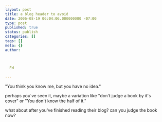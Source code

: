```yaml
---
layout: post
title: a blog header to avoid
date: 2006-08-19 06:04:06.000000000 -07:00
type: post
published: true
status: publish
categories: []
tags: []
meta: {}
author:
  
  
  
  Ed
  
---
```

<p>"You think you know me, but you have no idea."</p>
<p>perhaps you've seen it, maybe a variation like "don't judge a book by it's cover" or "You don't know the half of it."</p>
<p>what about after you've finished reading their blog? can you judge the book now?</p>
